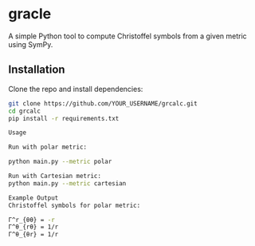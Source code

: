 # gracle

A simple Python tool to compute Christoffel symbols from a given metric using SymPy.

## Installation
Clone the repo and install dependencies:

```bash
git clone https://github.com/YOUR_USERNAME/grcalc.git
cd grcalc
pip install -r requirements.txt

Usage

Run with polar metric:

python main.py --metric polar

Run with Cartesian metric:
python main.py --metric cartesian

Example Output
Christoffel symbols for polar metric:

Γ^r_{θθ} = -r
Γ^θ_{rθ} = 1/r
Γ^θ_{θr} = 1/r


